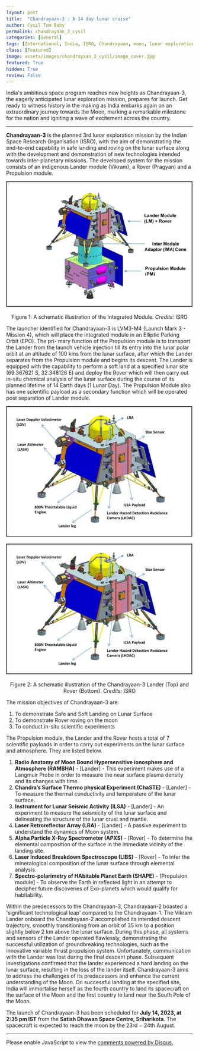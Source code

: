```yaml
---
layout: post
title:  "Chandrayaan-3 : A 14 day lunar cruise"
author: Cysil Tom Baby
permalink: chandrayaan_3_cysil
categories: [General]
tags: [International, India, ISRO, Chandrayaan, moon, lunar exploration]
class: [Featured]
image: assets/images/chandrayaan_3_cysil/image_cover.jpg
featured: True
hidden: True
review: False
---
```

>
India's ambitious space program reaches new heights as Chandrayaan-3, the eagerly anticipated lunar exploration mission, prepares for launch. Get ready to witness history in the making as India embarks again on an extraordinary journey towards the Moon, marking a remarkable milestone for the nation and igniting a wave of excitement across the country.
>
---

<b>Chandrayaan-3</b> is the planned 3rd lunar exploration mission by the Indian Space Research Organisation (ISRO), with the aim of demonstrating the end-to-end capability in safe landing and roving on the lunar surface along with the development and demonstration of new technologies intended towards inter-planetary missions. The developed system for the mission consists of an indigenous Lander module (Vikram), a Rover (Pragyan) and a Propulsion module.

<p align="center">
  <img src="../assets/images/chandrayaan_3_cysil/image1.png">
</p>

<p align = "center">
Figure 1: A schematic illustration of the Integrated Module. <em>Credits:</em> ISRO
</p> 

The launcher identified for Chandrayaan-3 is LVM3-M4 (Launch Mark 3 - Mission 4), which will place the integrated module in an Elliptic Parking Orbit (EPO). The pri- mary function of the Propulsion module is to transport the Lander from the launch vehicle injection till its entry into the lunar polar orbit at an altitude of 100 kms from the lunar surface, after which the Lander separates from the Propulsion module and begins its descent. The Lander is equipped with the capability to perform a soft land at a specified lunar site (69.367621 S, 32.348126 E) and deploy the Rover which will then carry out in-situ chemical analysis of the lunar surface during the course of its planned lifetime of 14 Earth days (1 Lunar Day). The Propulsion Module also has one scientific payload as a secondary function which will be operated post separation of Lander module. 

<p align="center">
  <img src="../assets/images/chandrayaan_3_cysil/image2a.png">
</p>

<p align="center">
  <img src="../assets/images/chandrayaan_3_cysil/image2a.png">
</p>

<p align = "center">
Figure 2: A schematic illustration of the Chandrayaan-3 Lander (Top) and Rover (Bottom). <em>Credits:</em> ISRO
</p> 


The mission objectives of Chandrayaan-3 are:
1. To demonstrate Safe and Soft Landing on Lunar Surface
2. To demonstrate Rover roving on the moon
3. To conduct in-situ scientific experiments

The Propulsion module, the Lander and the Rover hosts a total of 7 scientific payloads
in order to carry out experiments on the lunar surface and atmosphere. They are listed
below.

1. <b>Radio Anatomy of Moon Bound Hypersensitive ionosphere and Atmosphere
(RAMBHA)</b> - [Lander] - This experiment makes use of a Langmuir Probe in order to measure the near surface plasma density and its changes with time.
2. <b>Chandra’s Surface Thermo physical Experiment (ChaSTE)</b> - [Lander] - To measure the thermal conductivity and temperature of the lunar surface.
3. <b>Instrument for Lunar Seismic Activity (ILSA)</b> - [Lander] - An experiment to measure the seismicity of the lunar surface and delineating the structure of the lunar crust and mantle.
4. <b>Laser Retroreflector Array (LRA)</b> - [Lander] - A passive experiment to understand the dynamics of Moon system.
5. <b>Alpha Particle X-Ray Spectrometer (APXS)</b> - [Rover] - To determine the elemental composition of the surface in the immediate vicinity of the landing site.
6. <b>Laser Induced Breakdown Spectroscope (LIBS)</b> - [Rover] - To infer the mineralogical composition of the lunar surface through elemental analysis.
7. <b>Spectro-polarimetry of HAbitable Planet Earth (SHAPE)</b> - [Propulsion module] - To observe the Earth in reflected light in an attempt to decipher future discoveries of Exo-planets which would qualify for habitability.

Within the predecessors to the Chandrayaan-3, Chandrayaan-2 boasted a 'significant technological leap' compared to the Chandrayaan-1. The Vikram Lander onboard the Chandrayaan-2 accomplished its intended descent trajectory, smoothly transitioning from an orbit of 35 km to a position slightly below 2 km above the lunar surface. During this phase, all systems and sensors of the Lander operated flawlessly, demonstrating the successful utilization of groundbreaking technologies, such as the innovative variable thrust propulsion system. Unfortunately, communication with the Lander was lost during the final descent phase. Subsequent investigations confirmed that the lander experienced a hard landing on the lunar surface, resulting in the loss of the lander itself. Chandrayaan-3 aims to address the challenges of its predecessors and enhance the current understanding of the Moon. On successful landing at the specified site, India will immortalise herself as the fourth country to land its spacecraft on the surface of the Moon and the first country to land near the South Pole of the Moon.

The launch of Chandrayaan-3 has been scheduled for <b>July 14, 2023, at 2:35 pm IST</b> from the <b>Satish Dhawan Space Centre, Sriharikota</b>. The spacecraft is expected to reach the moon by the 23rd − 24th August.

---

<div id="disqus_thread"></div>
<script>
    /**
    *  RECOMMENDED CONFIGURATION VARIABLES: EDIT AND UNCOMMENT THE SECTION BELOW TO INSERT DYNAMIC VALUES FROM YOUR PLATFORM OR CMS.
    *  LEARN WHY DEFINING THESE VARIABLES IS IMPORTANT: https://disqus.com/admin/universalcode/#configuration-variables    */
    /*
    var disqus_config = function () {
    this.page.url = PAGE_URL;  // Replace PAGE_URL with your page's canonical URL variable
    this.page.identifier = PAGE_IDENTIFIER; // Replace PAGE_IDENTIFIER with your page's unique identifier variable
    };
    */
    (function() { // DON'T EDIT BELOW THIS LINE
    var d = document, s = d.createElement('script');
    s.src = 'https://cosmicvarta-in.disqus.com/embed.js';
    s.setAttribute('data-timestamp', +new Date());
    (d.head || d.body).appendChild(s);
    })();
</script>
<noscript>Please enable JavaScript to view the <a href="https://disqus.com/?ref_noscript">comments powered by Disqus.</a></noscript>
